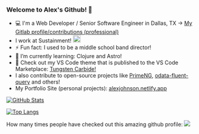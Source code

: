 ### Welcome to Alex's Github! 👋

- 💻 I'm a Web Developer / Senior Software Engineer in Dallas, TX  ->  [My Gitlab profile/contributions (professional)](https://gitlab.com/johnsonav1992)
- I work at Sustainment! <img src="https://github.com/johnsonav1992/johnsonav1992/assets/97169070/0e071e49-c9d1-4ee6-8a90-305d5144aec1" width="20px" />
- ⚡ Fun fact: I used to be a middle school band director!
- 🌱 I’m currently learning: Clojure and Astro!
- 🎨 Check out my VS Code theme that is published to the VS Code Marketplace: [Tungsten Carbide!](https://marketplace.visualstudio.com/items?itemName=johnsonav.tungsten-carbide)
- I also contribute to open-source projects like [PrimeNG](https://github.com/primefaces/primeng), [odata-fluent-query](https://github.com/rosostolato/odata-fluent-query) and others! 
- My Portfolio Site (personal projects): [alexjohnson.netlify.app](https://alexjohnson.netlify.app)

[![GitHub Stats](https://github-readme-stats.vercel.app/api?username=johnsonav1992&show_icons=true&theme=transparent&hide=issues,prs&count_private=true&hide_rank=true)](https://github.com/johnsonav1992/github-readme-stats)

[![Top Langs](https://github-readme-stats.vercel.app/api/top-langs/?username=johnsonav1992&size_weight=0.8&count_weight=0.2&theme=transparent&hide=css,scss,html,svelte,slint,vue,procfile,blade,hack&langs_count=8&layout=compact)](https://github.com/johnsonav1992/github-readme-stats)

How many times people have checked out this amazing github profile:
![](https://komarev.com/ghpvc/?username=johnsonav1992)
